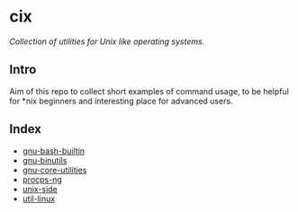 <!--
File          : README.md

Created       : Sat 07 Nov 2015 22:58:38
Last Modified : Sun 08 Nov 2015 15:57:25
Maintainer    : sharlatan
-->

# cix #
_Collection of utilities for Unix like operating systems._

## Intro ##
Aim of this repo to collect short examples of command usage, to be helpful for
*nix beginners and interesting place for advanced users.

## Index ##
*   [gnu-bash-builtin](utils/gnu-bash-builtin.md)
*   [gnu-binutils](utils/gnu-binutils.md)
*   [gnu-core-utilities](utils/gnu-core-utilities.md)
*   [procps-ng](utils/procps-ng.md)
*   [unix-side](utils/unix-side.md)
*   [util-linux](utils/util-linux.md)
